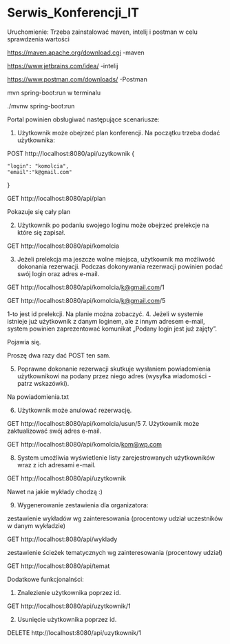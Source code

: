 # Serwis_Konferencji_IT
Uruchomienie:
Trzeba zainstalować maven, intelij i postman w celu sprawdzenia wartości


 https://maven.apache.org/download.cgi -maven

https://www.jetbrains.com/idea/ -intelij

https://www.postman.com/downloads/ -Postman

mvn spring-boot:run w terminalu

./mvnw spring-boot:run

Portal powinien obsługiwać następujące scenariusze:
1. Użytkownik może obejrzeć plan konferencji. 
Na początku trzeba dodać użytkownika:


POST http://localhost:8080/api/uzytkownik
{

    "login": "komolcia", 
    "email":"k@gmail.com"
   
}

GET http://localhost:8080/api/plan

Pokazuje się cały plan

2. Użytkownik po podaniu swojego loginu może obejrzeć prelekcje na które się zapisał. 

GET http://localhost:8080/api/komolcia

3. Jeżeli prelekcja ma jeszcze wolne miejsca, użytkownik ma możliwość dokonania rezerwacji. Podczas dokonywania rezerwacji powinien podać swój login oraz adres e-mail.

GET http://localhost:8080/api/komolcia/k@gmail.com/1

GET http://localhost:8080/api/komolcia/k@gmail.com/5

1-to jest id prelekcji. Na planie można zobaczyć.
4. Jeżeli w systemie istnieje już użytkownik z danym loginem, ale z innym adresem e-mail, system powinien zaprezentować komunikat „Podany login jest już zajęty”.

Pojawia się.

Proszę dwa razy dać POST ten sam.

5. Poprawne dokonanie rezerwacji skutkuje wysłaniem powiadomienia użytkownikowi na podany przez niego adres (wysyłka wiadomości - patrz wskazówki). 

Na powiadomienia.txt

6. Użytkownik może anulować rezerwację. 

GET http://localhost:8080/api/komolcia/usun/5
7. Użytkownik może zaktualizować swój adres e-mail. 

GET http://localhost:8080/api/komolcia/kom@wp.com

8. System umożliwia wyświetlenie listy zarejestrowanych użytkowników wraz z ich adresami e-mail. 

GET http://localhost:8080/api/uzytkownik

Nawet na jakie wykłady chodzą :)

9. Wygenerowanie zestawienia dla organizatora:

zestawienie wykładów wg zainteresowania (procentowy udział uczestników w danym wykładzie)

GET http://localhost:8080/api/wyklady

zestawienie ścieżek tematycznych wg zainteresowania (procentowy udział)
    
GET http://localhost:8080/api/temat

Dodatkowe funkcjonalnści:
1. Znalezienie użytkownika poprzez id.

GET http://localhost:8080/api/uzytkownik/1

2. Usunięcie użytkownika poprzez id.

DELETE http://localhost:8080/api/uzytkownik/1


